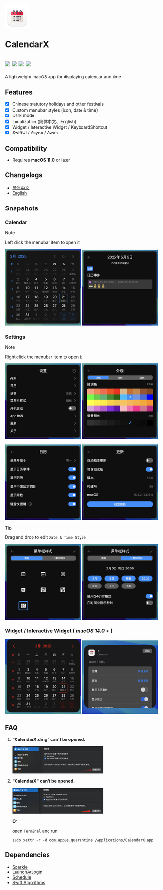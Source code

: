 <h1 >
<img src=CalendarX/Assets.xcassets/AppIcon.appiconset/icon_512x512.png width=80>
<p>CalendarX</p>
<a href="https://github.com/ZzzM/CalendarX/releases/latest"><img src="https://img.shields.io/github/v/release/ZzzM/CalendarX"></a>
<a href="https://github.com/ZzzM/CalendarX/releases/latest"><img src="https://img.shields.io/github/release-date/ZzzM/CalendarX"></a>
<a href="https://raw.githubusercontent.com/ZzzM/CalendarX/master/LICENSE"><img src="https://img.shields.io/github/license/ZzzM/CalendarX"></a>
<a href="https://zzzm.github.io/2022/04/29/calendarx/">
<img src="https://img.shields.io/badge/docs-%E4%B8%AD%E6%96%87-red">
</a>
</h1>

A lightweight macOS app for displaying calendar and time 

## Features
- [x] Chinese statutory holidays and other festivals
- [x] Custom menubar styles (icon, date & time）
- [x] Dark mode
- [x] Localization (简体中文、English)
- [x] Widget / Interactive Widget / KeyboardShortcut
- [x] SwiftUI / Async / Await

## Compatibility
- Requires **macOS 11.0** or later

## Changelogs
- [简体中文](changelogs/CHANGELOG_SC.md)
- [English](changelogs/CHANGELOG.md)

## Snapshots

### Calendar 

> [!NOTE]
> Left click the menubar item to open it

<img src="assets/001.png" width=250> <img src="assets/002.png" width=250>

### Settings

> [!NOTE]
> Right click the menubar item to open it
    
<img src="assets/003.png" width=250> <img src="assets/003a.png" width=250> 

<img src="assets/003b.png" width=250> <img src="assets/003e.png" width=250> 

> [!TIP]
> Drag and drop to edit `Date & Time Style`

<img src="assets/003c.png" width=250> <img src="assets/003d.png" width=250> 

### Widget / Interactive Widget ( *macOS 14.0 +* )

<img src="assets/010.png" width=250> <img src="assets/010a.png" width=250>
    
## FAQ

1. **"CalendarX.dmg" can't be opened.**
    
    <img src="assets/101.png" width=300> 

1. **"CalendarX" can't be opened.**
    
    <img src="assets/102.png" width=300> 

    **Or**
   
   open `Terminal` and run
    
    ``` shell
    sudo xattr -r -d com.apple.quarantine /Applications/CalendarX.app
    ```
## Dependencies

- [Sparkle](https://github.com/sparkle-project/Sparkle)
- [LaunchAtLogin](https://github.com/sindresorhus/LaunchAtLogin)
- [Schedule](https://github.com/luoxiu/Schedule)  
- [Swift Algorithms](https://github.com/apple/swift-algorithms)
